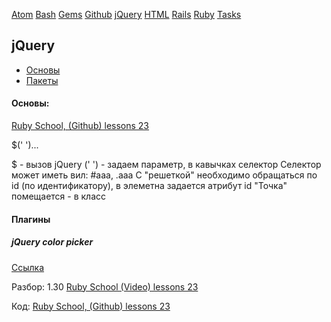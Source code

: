 [Atom](/atom.md) [Bash](bash.md) [Gems](/gems.md) [Github](/github.md) [jQuery](/jquery.md) [HTML](html.md) [Rails](rails.md) [Ruby](ruby.md) [Tasks](tasks.md)

## jQuery


* [Основы](#основы)
* [Пакеты](#Плагины)

#### Основы:

[Ruby School, (Github) lessons 23](https://github.com/PinkDeer/ruby/tree/master/rubyschool/lesson23)

$('  ')...

$ - вызов jQuery
('   ') - задаем параметр, в кавычках селектор
Селектор может иметь вил: #aaa, .aaa
C "решеткой" необходимо обращаться по id (по идентификатору), в элеметна задается атрибут id
"Точка" помещается - в класс


#### Плагины

##### jQuery color picker

[Ccылка](https://github.com/tkrotoff/jquery-simplecolorpicker)

Разбор: 1.30 [Ruby School (Video) lessons 23](https://vimeo.com/104440956)

Код: [Ruby School, (Github) lessons 23](https://github.com/PinkDeer/ruby/tree/master/rubyschool/lesson23)
